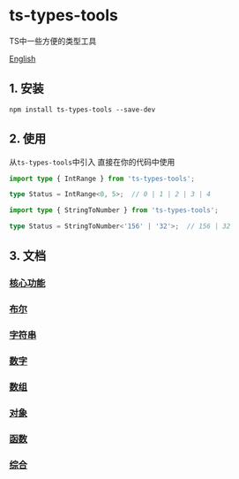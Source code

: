 # ts-types-tools
TS中一些方便的类型工具

[English](./README.en.md)

## 1. 安装

```shell
npm install ts-types-tools --save-dev
```

## 2. 使用

从`ts-types-tools`中引入
直接在你的代码中使用

```typescript
import type { IntRange } from 'ts-types-tools';

type Status = IntRange<0, 5>;  // 0 | 1 | 2 | 3 | 4
```

```typescript
import type { StringToNumber } from 'ts-types-tools';

type Status = StringToNumber<'156' | '32'>;  // 156 | 32
```

## 3. 文档

### [核心功能](./docs/zh/core/index.md)

### [布尔](./docs/zh/boolean/index.md)

### [字符串](./docs/zh/string/index.md)

### [数字](./docs/zh/number/index.md)

### [数组](./docs/zh/array/index.md)

### [对象](./docs/zh/object/index.md)

### [函数](./docs/zh/function/index.md)

### [综合](./docs/zh/mixins/index.md)
